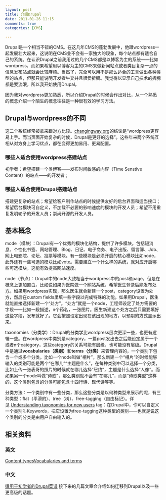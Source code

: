 ```yaml
---
layout: post
title: 介绍Drupal
date: 2011-01-26 11:15
comments: true
categories: [CMS]

---
```


Drupal是一个相当不错的CMS。在这几年CMS的蓬勃发展中，他跟wordpress一起发展壮大起来，这说明在CMS业不会有一家独大的现象，每个站点都有适合自己的系统。在认识Drupal之前我用过的几个CMS都是以博客为主的系统——比如wordpress，而如果希望用以博客为主的CMS来做新闻站点或者类目复杂一点的信息发布站点就会比较麻烦。当然了，完全可以用不是那么适合的工具做出各种类型的站点，但那只能说明开发者牛叉并且很爱折腾。我觉得以显示自己技术的折腾都是耍流氓，所以我开始使用Drupal。

因为我对wordpress更加熟悉，所以介绍Drupal的时候会作出对比，从一个熟悉的概念介绍一个陌生的概念往往是一种很有效的学习方法。
<h2>Drupal与wordpress的不同</h2>
这二个系统经常被拿来跟对方比较。<a href="http://changingway.org/2010/04/29/drupal-and-wordpress-two-years-on/">changingway.org</a>的结论是“wordpress更容易上手。而当页面开始复杂的时候，Drupal是更好的选择”。这些年来两个系统互相从对方身上学习优点，都在变得更加易用、更易配置。
<h3>哪些人适合使用wordpress搭建站点</h3>
初学者；希望搭建一个类博客——发布时间敏感的内容（Time Senstive Content）的站点——的开发者；
<h3>哪些人适合使用Drupal搭建站点</h3>
搭建更复杂的站点；希望给客户制作站点的时候提供友好的后台界面和适当接口；希望后台模块可自定义，不加载不必要的影响速度的模块的开发人员；希望不用重复发明轮子的开发人员；崇尚开源的开发人员。
<h2>基本概念</h2>
mode（模块）：Drupal有一个优秀的模块化结构，提供了许多模块，包括短消息、个性化书签、网站管理、Blog、日记、电子商务、电子出版、留言簿、Job、网上电影院、论坛、投票等模块。有一些模块是必须开启的核心模块比如node，此外还有一些可选的模块比如vote。需要建立一个什么样的系统，就对应开启哪些可选模块，这能有效提高网站速度。

node（节点）：Drupal中的node大致相当于wordpress中的post和page，但是在概念上更加直白。比如说如果为医院做一个网站系统，希望医生登录后能发布处方。如果用wordpress实现，那么医生就会新建一个post，category设置为处方，然后在custom fields里填一些字段以完成特殊的功能。如果用Drupal，医生就能直接选择新建一个“处方”。“处方”就是一个node，工程师设定了处方需要的字段——比如一段描述，n个药名，一张图片。医生新建这个处方之后只需要填好这些字段，发布就好了。它会按照设定出现在该出现的地方，以预期的方式显示出来。

taxonomies（分类学）：Drupal的分类学比wordpress层次更深一些，也更有逻辑一些。在wordpress中类别是category，一篇post发出去之后能设定属于一个或者n个category，这些category的关系可能有层级，也可能没有层级。Drupal中是通过<strong>vocabularies（类别）</strong>和<strong>terms（分类）</strong>来管理内容的，一个类别下包含一个或多个分类。比如一个node叫做“相片”，那么新建一个“相片”的时候能够输入的类别可能是两个“在哪儿”“主题是什么”，在每种类别中可以选择一个分类，比如上传一张表哥的照片的时候就在哪儿选择“纽约”，主题是什么选择“人像”。而如果另一个node叫做“诗歌”，那么类别就不会有“在哪儿”，而是“诗歌类型”这样的，这个类别包含的分类可能包含十四行诗、现代诗等等。

分类方法：一个类别中有一些分类，那么这些分类是以何种类型来展示的呢，有三种类型：flat（平滑的）、tree（树）、free-tagging（自由标记）。详见 <a href="http://drupal.org/node/46268">Understanding taxonomies for new users</a>
tag：在Drupal中，你可以自定义一个类别叫Keywords，把它设置为free-tagging这种类型的类别——也就是说这个类别的分类是由用户自由输入的。
<h2>相关资料</h2><h3>英文</h3><a href="http://drupal.org/node/21947">Content types</a><a href="http://drupal.org/node/22272">Vocabularies and terms</a><h3>中文</h3><a href="http://zhupou.cn/drupal-handbook/tutorials/beginners-cookbook">适用于初学者的Drupal菜谱</a>
接下来的几篇文章会介绍如何迁移到Drupal以及一些更高级的话题。

